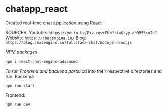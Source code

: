 # chatapp_react
Created real-time chat application using React

SOURCES: 
    Youtube:  ```https://youtu.be/Fzv-rgwcFKk?si=Qtyy-ahQ956snTnJ```
    Website: ```https://chatengine.io/```
    Blog: ```https://blog.chatengine.io/fullstack-chat/nodejs-reactjs```

*NPM packages*
```bash
npm i react-chat-engine-advanced
```

*To run Frontend and backend ports:*
cd into their respective directories and run:
Backend: 
```bash 
npm run start
``` 
Frontend: 
```bash 
npm run dev
```

